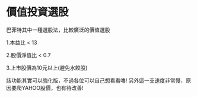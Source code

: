 # 價值投資選股
巴菲特其中一種選股法，比較廣泛的價值選股

1.本益比 < 13

2.股價淨值比 < 0.7

3.上市股價為10元以上(避免水餃股)

該功能其實可以強化版，不過各位可以自己想看看嚕!
另外這一支速度非常慢，原因要爬YAHOO股價，也有待改善!

